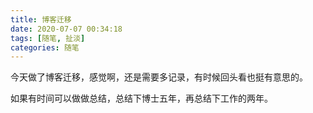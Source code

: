 ```yaml
---
title: 博客迁移
date: 2020-07-07 00:34:18
tags: [随笔, 扯淡]
categories: 随笔
---
```

今天做了博客迁移，感觉啊，还是需要多记录，有时候回头看也挺有意思的。

如果有时间可以做做总结，总结下博士五年，再总结下工作的两年。

